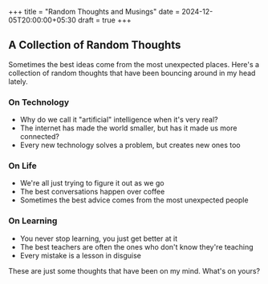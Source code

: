 +++
title = "Random Thoughts and Musings"
date = 2024-12-05T20:00:00+05:30
draft = true
+++

## A Collection of Random Thoughts

Sometimes the best ideas come from the most unexpected places. Here's a collection of random thoughts that have been bouncing around in my head lately.

### On Technology

- Why do we call it "artificial" intelligence when it's very real?
- The internet has made the world smaller, but has it made us more connected?
- Every new technology solves a problem, but creates new ones too

### On Life

- We're all just trying to figure it out as we go
- The best conversations happen over coffee
- Sometimes the best advice comes from the most unexpected people

### On Learning

- You never stop learning, you just get better at it
- The best teachers are often the ones who don't know they're teaching
- Every mistake is a lesson in disguise

These are just some thoughts that have been on my mind. What's on yours?
